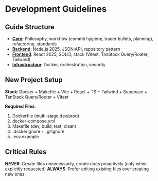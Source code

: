 # Development Guidelines

## Guide Structure
- **[Core](core-guidelines.md)**: Philosophy, workflow (commit hygiene, tracer bullets, planning), refactoring, standards
- **[Backend](backend-guidelines.md)**: Node.js 2025, JSON:API, repository pattern
- **[Frontend](frontend-guidelines.md)**: React 2025, SOLID, stack (Vitest, TanStack Query/Router, Tailwind)
- **[Infrastructure](infrastructure-guidelines.md)**: Docker, orchestration, security

## New Project Setup
**Stack**: Docker + Makefile + Vite + React + TS + Tailwind + Supabase + TanStack Query/Router + Vitest

**Required Files**:
1. Dockerfile (multi-stage dev/prod)
2. docker-compose.yml
3. Makefile (dev, build, test, clean)
4. .dockerignore + .gitignore
5. .env.example

## Critical Rules
**NEVER**: Create files unnecessarily, create docs proactively (only when explicitly requested)
**ALWAYS**: Prefer editing existing files over creating new ones